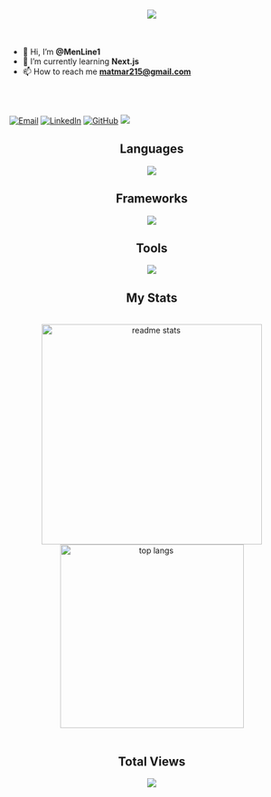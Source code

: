<h1 align="center">
    <img src="https://readme-typing-svg.herokuapp.com/?font=Righteous&size=35&center=true&vCenter=true&width=500&height=70&duration=3000&lines=Hello+There!;+I'm+Mateusz+Martyna;"/>
</h1>

<br/>

- 👋 Hi, I’m **@MenLine1**
- 🌱 I’m currently learning **Next.js**
- 📫 How to reach me **matmar215@gmail.com**
  
<br/>
<br/>

[![Email](https://img.shields.io/badge/-email-gray?style=for-the-badge&logo=gmail&labelColor=white)](mailto:matmar215@gmail.com)
[![LinkedIn](https://img.shields.io/badge/-linkedin-blue?style=for-the-badge&logo=linkedin&labelColor=blue)](https://www.linkedin.com/in/mateusz-m-53a753301/)
[![GitHub](https://img.shields.io/badge/-github-purple?style=for-the-badge&logo=github&labelColor=purple)](https://github.com/MenLine1)
<a href="" target="_blank">
  <img src="https://img.shields.io/badge/Portfolio-FF5722?style=for-the-badge&logo=todoist&logoColor=white" target="_blank" /> <!-- sqlite, safari, google-chrome are other good icon options -->
</a>

<div align="center">
  <h2>Languages</h2>
  <img src="https://skillicons.dev/icons?i=html,css,javascript,typescript,python,cpp,php" />
  
  <h2>Frameworks</h2>
  <img src="https://skillicons.dev/icons?i=react,tailwind,spring,laravel,express,nextjs" />
  
  <h2>Tools</h2>
  <img src="https://skillicons.dev/icons?i=docker,postman,mongodb,mysql,github,npm,idea,webstorm,phpstorm,visualstudio,nodejs" />
</div>

<h2 align="center">My Stats</h2>
<br>
<div align="center">
  <img width=390 src="https://github-readme-stats-salesp07.vercel.app/api?username=MenLine1&count_private=true&show_icons=true&theme=github_dark&rank_icon=github&border_radius=10" alt="readme stats" />
  <br/>
  <img width=325 align="center" src="https://github-readme-stats-salesp07.vercel.app/api/top-langs/?username=MenLine1&hide=HTML&langs_count=8&layout=compact&theme=github_dark&border_radius=10&size_weight=0.5&count_weight=0.5&exclude_repo=github-readme-stats" alt="top langs" />
  <br/><br/>
</div>

<h2 align="center">Total Views</h2>
<div align="center">
  <img src="https://profile-counter.glitch.me/MenLine1/count.svg" />
  <br/><br/>
</div>
